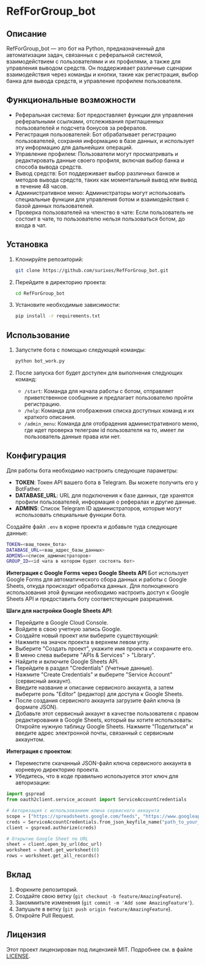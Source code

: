 # RefForGroup_bot

## Описание
RefForGroup_bot — это бот на Python, предназначенный для автоматизации задач, связанных с реферальной системой, взаимодействием с пользователями и их профилями, а также для управления выводом средств. Он поддерживает различные сценарии взаимодействия через команды и кнопки, такие как регистрация, выбор банка для вывода средств, и управление профилем пользователя.

## Функциональные возможности
- Реферальная система:
  Бот предоставляет функции для управления реферальными ссылками, отслеживания приглашенных пользователей и подсчета бонусов за рефералов.
- Регистрация пользователей:
  Бот обрабатывает регистрацию пользователей, сохраняя информацию в базе данных, и использует эту информацию для дальнейших операций.
- Управление профилем:
  Пользователи могут просматривать и редактировать данные своего профиля, включая выбор банка и способа вывода средств.
- Вывод средств:
  Бот поддерживает выбор различных банков и методов вывода средств, таких как моментальный вывод или вывод в течение 48 часов.
- Административное меню:
  Администраторы могут использовать специальные функции для управления ботом и взаимодействия с базой данных пользователей.
- Проверка пользователей на членство в чате:
  Если пользователь не состоит в чате, то пользователю нельзя пользоваться ботом, до входа в чат.
  
## Установка

1. Клонируйте репозиторий:
    ```bash
    git clone https://github.com/surixes/RefForGroup_bot.git
    ```

2. Перейдите в директорию проекта:
    ```bash
    cd RefForGroup_bot
    ```

3. Установите необходимые зависимости:
    ```bash
    pip install -r requirements.txt
    ```

## Использование

1. Запустите бота с помощью следующей команды:
    ```bash
    python bot_work.py
    ```

2. После запуска бот будет доступен для выполнения следующих команд:
   - `/start`: Команда для начала работы с ботом, отправляет приветственное сообщение и предлагает пользователю пройти регистрацию.
   - `/help`: Команда для отображения списка доступных команд и их краткого описания.
   - `/admin_menu`: Команда для отобрадения административного меню, где идет проверка телеграм id пользователя на то, имеет ли пользователь данные права или нет.

## Конфигурация

Для работы бота необходимо настроить следующие параметры:
- **TOKEN**: Токен API вашего бота в Telegram. Вы можете получить его у BotFather.
- **DATABASE_URL**: URL для подключения к базе данных, где хранятся профили пользователей, информация о рефералах и другие данные.
- **ADMINS**: Список Telegram ID администраторов, которые могут использовать специальные функции бота.

Создайте файл `.env` в корне проекта и добавьте туда следующие данные:
```bash
TOKEN=<ваш_токен_бота>
DATABASE_URL=<ваш_адрес_базы_данных>
ADMINS=<список_администраторов>
GROUP_ID=<id чата в котором будет состоять бот>
```

**Интеграция с Google Forms через Google Sheets API**
Бот использует Google Forms для автоматического сбора данных и работы с Google Sheets, откуда происходит обработка данных. Для полноценного использования этой функции необходимо настроить доступ к Google Sheets API и предоставить боту соответствующие разрешения.

**Шаги для настройки Google Sheets API**:
- Перейдите в Google Cloud Console.
- Войдите в свою учетную запись Google.
- Создайте новый проект или выберите существующий:
- Нажмите на значок проекта в верхнем левом углу.
- Выберите "Создать проект", укажите имя проекта и сохраните его.
- В меню слева выберите "APIs & Services" > "Library".
- Найдите и включите Google Sheets API.
- Перейдите в раздел "Credentials" (Учетные данные).
- Нажмите "Create Credentials" и выберите "Service Account" (сервисный аккаунт).
- Введите название и описание сервисного аккаунта, а затем выберите роль "Editor" (редактор) для доступа к Google Sheets.
- После создания сервисного аккаунта загрузите файл ключа (в формате JSON).
- Добавьте этот сервисный аккаунт в качестве пользователя с правом редактирования в Google Sheets, который вы хотите использовать:
    Откройте нужную таблицу Google Sheets.
    Нажмите "Поделиться" и введите адрес электронной почты, связанный с сервисным аккаунтом.
  
**Интеграция с проектом**:
- Переместите скачанный JSON-файл ключа сервисного аккаунта в корневую директорию проекта.
- Убедитесь, что в коде правильно используется этот ключ для авторизации:
```Python
import gspread
from oauth2client.service_account import ServiceAccountCredentials

# Авторизация с использованием ключа сервисного аккаунта
scope = ["https://spreadsheets.google.com/feeds", "https://www.googleapis.com/auth/drive"]
creds = ServiceAccountCredentials.from_json_keyfile_name("path_to_your_json_key_file.json", scope)
client = gspread.authorize(creds)

# Открытие Google Sheet по URL
sheet = client.open_by_url(doc_url)
worksheet = sheet.get_worksheet(0)
rows = worksheet.get_all_records()
```

## Вклад

1. Форкните репозиторий.
2. Создайте свою ветку (`git checkout -b feature/AmazingFeature`).
3. Закоммитьте изменения (`git commit -m 'Add some AmazingFeature'`).
4. Запушьте в ветку (`git push origin feature/AmazingFeature`).
5. Откройте Pull Request.

## Лицензия

Этот проект лицензирован под лицензией MIT. Подробнее см. в файле [LICENSE](LICENSE).
